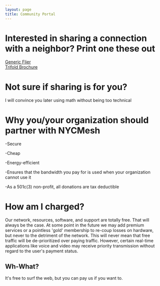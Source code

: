 ```yaml
---
layout: page
title: Community Portal
---
```



Interested in sharing a connection with a neighbor? Print one these out
======
[Generic Flier](https://nycmesh.net/leaflet/leaflet-bw.pdf)  
[Trifold Brochure](https://nycmesh.net/leaflet/meshmail.pdf)  


Not sure if sharing is for you?  
=======
I will convince you later using math without being too technical  

Why you/your organization should partner with NYCMesh  
=======
-Secure  

-Cheap  

-Energy-efficient  

-Ensures that the bandwidth you pay for is used when your organization cannot use it  

-As a 501c(3) non-profit, all donations are tax deductible  


How am I charged?  
=======

Our network, resources, software, and support are totally free. That will always be the case. At some point in the future we may add premium services or a pointless 'gold' membership to re-coup losses on hardware, but never to the detriment of the network. This will never mean that free traffic will be de-prioritized over paying traffic. However, certain real-time applications like voice and video may receive priority transmission without regard to the user's payment status.  

Wh-What?
-------
It's free to surf the web, but you can pay us if you want to.  
